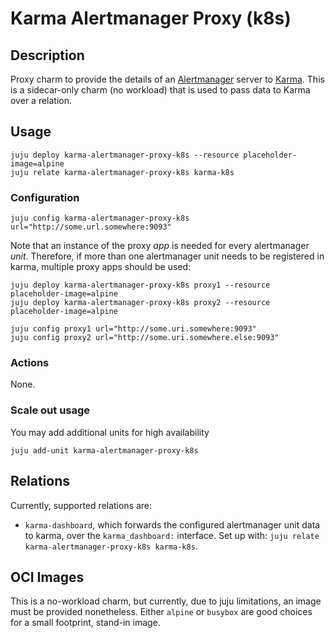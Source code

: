 # Karma Alertmanager Proxy (k8s)

## Description

Proxy charm to provide the details of an [Alertmanager][Alertmanager operator]
server to [Karma][Karma operator]. This is a sidecar-only charm (no workload)
that is used to pass data to Karma over a relation.

## Usage
```shell
juju deploy karma-alertmanager-proxy-k8s --resource placeholder-image=alpine
juju relate karma-alertmanager-proxy-k8s karma-k8s
```

### Configuration
```shell
juju config karma-alertmanager-proxy-k8s url="http://some.url.somewhere:9093"
```

Note that an instance of the proxy _app_ is needed for every alertmanager _unit_.
Therefore, if more than one alertmanager unit needs to be registered in karma,
multiple proxy apps should be used:

```shell
juju deploy karma-alertmanager-proxy-k8s proxy1 --resource placeholder-image=alpine
juju deploy karma-alertmanager-proxy-k8s proxy2 --resource placeholder-image=alpine

juju config proxy1 url="http://some.uri.somewhere:9093"
juju config proxy2 url="http://some.uri.somewhere.else:9093"
```

### Actions
None.

### Scale out usage
You may add additional units for high availability
```shell
juju add-unit karma-alertmanager-proxy-k8s
```

## Relations
Currently, supported relations are:
- `karma-dashboard`, which forwards the configured alertmanager unit data to karma,
  over the `karma_dashboard:` interface.
  Set up with: `juju relate karma-alertmanager-proxy-k8s karma-k8s`.


## OCI Images
This is a no-workload charm, but currently, due to juju limitations, an image must be provided nonetheless.
Either `alpine` or `busybox` are good choices for a small footprint, stand-in image.


[Karma operator]: https://charmhub.io/karma-k8s/
[gh:Alertmanager operator]: https://github.com/canonical/alertmanager-operator
[Alertmanager operator]: https://charmhub.io/alertmanager-k8s

